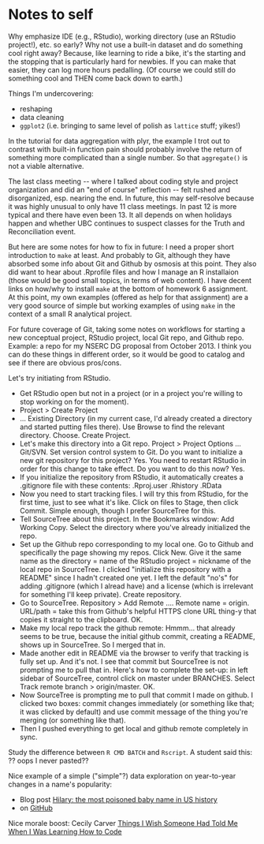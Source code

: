 Notes to self
========================================================

Why emphasize IDE (e.g., RStudio), working directory (use an RStudio project!), etc. so early? Why not use a built-in dataset and do something cool right away? Because, like learning to ride a bike, it's the starting and the stopping that is particularly hard for newbies. If you can make that easier, they can log more hours pedalling. (Of course we could still do something cool and THEN come back down to earth.)

Things I'm undercovering:

  * reshaping
  * data cleaning
  * `ggplot2` (i.e. bringing to same level of polish as `lattice` stuff; yikes!)
  
In the tutorial for data aggregation with plyr, the example I trot out to contrast with built-in function pain should probably involve the return of something more complicated than a single number. So that `aggregate()` is not a viable alternative.

The last class meeting -- where I talked about coding style and project organization and did an "end of course" reflection -- felt rushed and disorganized, esp. nearing the end. In future, this may self-resolve because it was highly unusual to only have 11 class meetings. In past 12 is more typical and there have even been 13. It all depends on when holidays happen and whether UBC continues to suspect classes for the Truth and Reconciliation event.

But here are some notes for how to fix in future: I need a proper short introduction to `make` at least. And probably to Git, although they have absorbed some info about Git and Github by osmosis at this point. They also did want to hear about .Rprofile files and how I manage an R installaion (those would be good small topics, in terms of web content). I have decent links on how/why to install `make` at the bottom of homework 6 assignment. At this point, my own examples (offered as help for that assignment) are a very good source of simple but working examples of using `make` in the context of a small R analytical project.

For future coverage of Git, taking some notes on workflows for starting a new conceptual project, RStudio project, local Git repo, and Github repo. Example: a repo for my NSERC DG proposal from October 2013. I think you can do these things in different order, so it would be good to catalog and see if there are obvious pros/cons.

Let's try initiating from RStudio.

  * Get RStudio open but not in a project (or in a project you're willing to stop working on for the moment).
  * Project > Create Project 
  * ... Existing Directory (in my current case, I'd already created a directory and started putting files there). Use Browse to find the relevant directory. Choose. Create Project.
  * Let's make this directory into a Git repo. Project > Project Options ... Git/SVN. Set version control system to Git. Do you want to initialize a new git repository for this project? Yes. You need to restart RStudio in order for this change to take effect. Do you want to do this now? Yes.
  * If you initialize the repository from RStudio, it automatically creates a .gitignore file with these contents:
        .Rproj.user
        .Rhistory
        .RData
  * Now you need to start tracking files. I will try this from RStudio, for the first time, just to see what it's like. Click on files to Stage, then click Commit. Simple enough, though I prefer SourceTree for this.
  * Tell SourceTree about this project. In the Bookmarks window: Add Working Copy. Select the directory where you've already initialized the repo.
  * Set up the Github repo corresponding to my local one. Go to Github and specifically the page showing my repos. Click New. Give it the same name as the directory = name of the RStudio project = nickname of the local repo in SourceTree. I clicked "initialize this repository with a README" since I hadn't created one yet. I left the default "no's" for adding .gitignore (which I alread have) and a license (which is irrelevant for something I'll keep private). Create repository.
  * Go to SourceTree. Repository > Add Remote .... Remote name = origin. URL/path = take this from Github's helpful HTTPS clone URL thing-y that copies it straight to the clipboard. OK.
  * Make my local repo track the github remote: Hmmm... that already seems to be true, because the initial github commit, creating a README, shows up in SourceTree. So I merged that in.
  * Made another edit in README via the browser to verify that tracking is fully set up. And it's not. I see that commit but SourceTree is not prompting me to pull that in. Here's how to complete the set-up: in left sidebar of SourceTree, control click on master under BRANCHES. Select Track remote branch > origin/master. OK.
  * Now SourceTree is prompting  me to pull that commit I made on github. I clicked two boxes: commit changes immediately (or something like that; it was clicked by default) and use commit message of the thing you're merging (or something like that).
  * Then I pushed everything to get local and github remote completely in sync.


Study the difference between `R CMD BATCH` and `Rscript`. A student said this: 
?? oops I never pasted??

Nice example of a simple ("simple"?) data exploration on year-to-year changes in a name's popularity:

  * Blog post [Hilary: the most poisoned baby name in US history](http://hilaryparker.com/2013/01/30/hilary-the-most-poisoned-baby-name-in-us-history/)
  * on [GitHub](https://github.com/hilaryparker/names)

Nice morale boost: Cecily Carver [Things I Wish Someone Had Told Me When I Was Learning How to Code](https://medium.com/learning-to-code/565fc9dcb329)